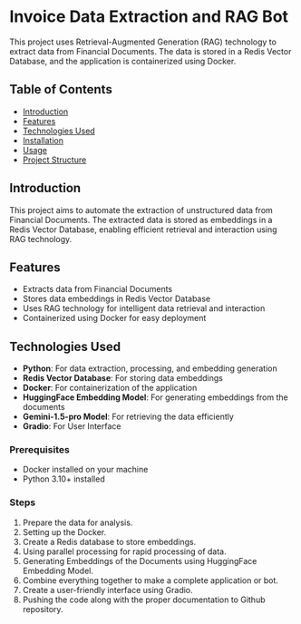 # Invoice Data Extraction and RAG Bot

This project uses Retrieval-Augmented Generation (RAG) technology to extract data from Financial Documents. The data is stored in a Redis Vector Database, and the application is containerized using Docker.

## Table of Contents

- [Introduction](#introduction)
- [Features](#features)
- [Technologies Used](#technologies-used)
- [Installation](#installation)
- [Usage](#usage)
- [Project Structure](#project-structure)

## Introduction

This project aims to automate the extraction of unstructured data from Financial Documents. The extracted data is stored as embeddings in a Redis Vector Database, enabling efficient retrieval and interaction using RAG technology.

## Features

- Extracts data from Financial Documents
- Stores data embeddings in Redis Vector Database
- Uses RAG technology for intelligent data retrieval and interaction
- Containerized using Docker for easy deployment

## Technologies Used

- **Python**: For data extraction, processing, and embedding generation
- **Redis Vector Database**: For storing data embeddings
- **Docker**: For containerization of the application
- **HuggingFace Embedding Model**: For generating embeddings from the documents
- **Gemini-1.5-pro Model**: For retrieving the data efficiently
- **Gradio**: For User Interface

### Prerequisites

- Docker installed on your machine
- Python 3.10+ installed

### Steps
1. Prepare the data for analysis.
2. Setting up the Docker.
3. Create a Redis database to store embeddings.
4. Using parallel processing for rapid processing of data.
5. Generating Embeddings of the Documents using HuggingFace Embedding Model.
6. Combine everything together to make a complete application or bot.
7. Create a user-friendly interface using Gradio.
8. Pushing the code along with the proper documentation to Github repository.
